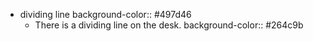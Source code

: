 - dividing line
  background-color:: #497d46
	- There is a dividing line on the desk.
	  background-color:: #264c9b